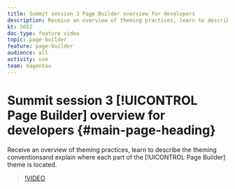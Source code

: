 ```yaml
---
title: Summit session 3 Page Builder overview for developers
description: Receive an overview of theming practices, learn to describe the theming conventions ​and explain where each part of the Page Builder theme is located.
kt: 5652
doc-type: feature video
topic: page-builder
feature: page-builder
audience: all
activity: use
team: magentou
---
```


# Summit session 3 [!UICONTROL Page Builder] overview for developers {#main-page-heading}

Receive an overview of theming practices, learn to describe the theming conventions​and explain where each part of the [!UICONTROL Page Builder] theme is located.

>[!VIDEO](https://video.tv.adobe.com/v/35711?quality=12&learn=on)

